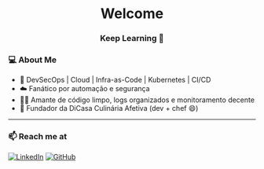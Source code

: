 <h1 align="center">Welcome</h1>
<h3 align="center">Keep Learning 🖖</h3>

### 💻 About Me

- 🔐 DevSecOps | Cloud | Infra-as-Code | Kubernetes | CI/CD
- ☁️ Fanático por automação e segurança
- 👨‍💻 Amante de código limpo, logs organizados e monitoramento decente
- 🍳 Fundador da DiCasa Culinária Afetiva (dev + chef 😄)

---

### 📫 Reach me at

[![LinkedIn](https://img.shields.io/badge/LinkedIn-blue?logo=linkedin&style=for-the-badge)](https://www.linkedin.com/in/alexandrelobaczewskigarcia/)
[![GitHub](https://img.shields.io/badge/GitHub-000?logo=github&style=for-the-badge)](https://github.com/lobaczewski)
